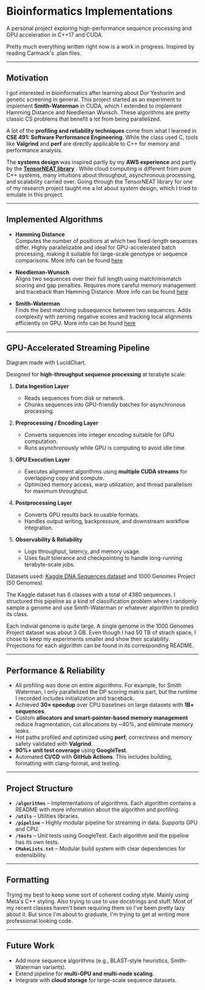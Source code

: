 # Bioinformatics Implementations

A personal project exploring high-performance sequence processing and GPU acceleration in C++17 and CUDA.

Pretty much everything written right now is a work in progress. Inspired by reading Carmack's .plan files.

---

## Motivation

I got interested in bioinformatics after learning about Dor Yeshorim and genetic screening in general. This project started as an experiment to implement **Smith-Waterman** in CUDA, which I extended to implement Hamming Distance and Needleman Wunsch. These algorithms are pretty classic CS problems that benefit a lot from being parallelized.

A lot of the **profiling and reliability techniques** come from what I learned in **CSE 491: Software Performance Engineering**. While the class used C, tools like **Valgrind** and **perf** are directly applicable to C++ for memory and performance analysis.

The **systems design** was inspired partly by my **AWS experience** and partly by the [**TensorNEAT library**](https://github.com/EMI-Group/tensorneat)
. While cloud computing is different from pure C++ systems, many intuitions about throughput, asynchronous processing, and scalability carried over. Going through the TensorNEAT library for one of my research project taught me a lot about system design, which I tried to emulate in this project.

---

## Implemented Algorithms

- **Hamming Distance**  
  Computes the number of positions at which two fixed-length sequences differ. Highly parallelizable and ideal for GPU-accelerated batch processing, making it suitable for large-scale genotype or sequence comparisons. More info can be found [here](https://en.wikipedia.org/wiki/Hamming_distance)

- **Needleman-Wunsch**  
  Aligns two sequences over their full length using match/mismatch scoring and gap penalties. Requires more careful memory management and traceback than Hamming Distance. More info can be found [here](https://en.wikipedia.org/wiki/Needleman%E2%80%93Wunsch_algorithm)

- **Smith-Waterman**  
  Finds the best matching subsequence between two sequences. Adds complexity with zeroing negative scores and tracking local alignments efficiently on GPU. More info can be found [here](https://en.wikipedia.org/wiki/Smith%E2%80%93Waterman_algorithm)

---

## GPU-Accelerated Streaming Pipeline


Diagram made with LucidChart.

Designed for **high-throughput sequence processing** at terabyte scale:

1. **Data Ingestion Layer**  
   - Reads sequences from disk or network.  
   - Chunks sequences into GPU-friendly batches for asynchronous processing.

2. **Preprocessing / Encoding Layer**  
   - Converts sequences into integer encoding suitable for GPU computation.  
   - Runs asynchronously while GPU is computing to avoid idle time.

3. **GPU Execution Layer**  
   - Executes alignment algorithms using **multiple CUDA streams** for overlapping copy and compute.  
   - Optimized memory access, warp utilization, and thread parallelism for maximum throughput.

4. **Postprocessing Layer**  
   - Converts GPU results back to usable formats.  
   - Handles output writing, backpressure, and downstream workflow integration.

5. **Observability & Reliability**  
   - Logs throughput, latency, and memory usage.  
   - Uses fault tolerance and checkpointing to handle long-running terabyte-scale jobs.

Datasets used: [Kaggle DNA Sequences dataset](https://www.kaggle.com/datasets/nageshsingh/dna-sequence-dataset?resource=download) and 1000 Genomes Project (50 Genomes)

The Kaggle dataset has 6 classes with a total of 4380 sequences. I structured this pipeline as a kind of classification problem where I randomly sample a genome and use Smith-Waterman or whatever algorithm to predict its class.

Each indivial genome is quite large. A single genome in the 1000 Genomes Project dataset was about 3 GB. Even though I had 50 TB of strach space, I chose to keep my experiments smaller and show their scalability. Projections for each algorithm can be found in its corresponding README.

---

## Performance & Reliability

- All profiling was done on entire algorithms. For example, for Smith Waterman, I only parallelized the DP scoring matrix part, but the runtime I recorded includes initialization and traceback.
- Achieved **30× speedup** over CPU baselines on large datasets with **1B+ sequences**.  
- Custom **allocators and smart-pointer-based memory management** reduce fragmentation, cut allocations by ~40%, and eliminate memory leaks.  
- Hot paths profiled and optimized using **perf**; correctness and memory safety validated with **Valgrind**.  
- **90%+ unit test coverage** using **GoogleTest**.  
- Automated **CI/CD** with **GitHub Actions**. This includes building, formatting with clang-format, and testing.

---

## Project Structure

- **`/algorithms`** – Implementations of algorithms. Each algorithm contains a README with more information about the algorithm and profiling.
- **`/utils`** – Utilities libraries.  
- **`/pipeline`** – Highly modular pipeline for streaming in data. Supports GPU and CPU.
- **`/tests`** – Unit tests using GoogleTest. Each algorithm and the pipeline has its own tests.
- **`CMakeLists.txt`** – Modular build system with clear dependencies for extensibility.

---

## Formatting

Trying my best to keep some sort of coherent coding style. Mainly using Meta's C++ styling. Also trying to use to use docstrings and stuff. Most of my recent classes haven't been requiring them so I've been pretty lazy about it. But since I'm about to graduate, I'm trying to get at writing more professional looking code.

---

## Future Work

- Add more sequence algorithms (e.g., BLAST-style heuristics, Smith-Waterman variants).  
- Extend pipeline for **multi-GPU and multi-node scaling**.
- Integrate with **cloud storage** for large-scale sequence datasets.

